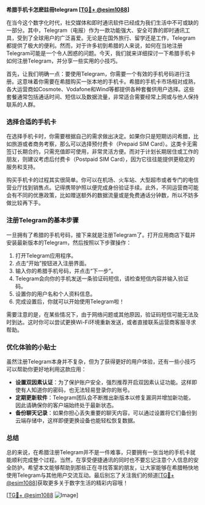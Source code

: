 **希腊手机卡怎麽註冊telegram [[TG💪+ @esim1088](https://t.me/s/esim1088)]**

在当今这个数字化时代，社交媒体和即时通讯软件已经成为我们生活中不可或缺的一部分。其中，Telegram（电报）作为一款功能强大、安全可靠的即时通讯工具，受到了全球用户的广泛喜爱。无论是在国外旅行、留学还是工作，Telegram都提供了极大的便利。然而，对于许多初到希腊的人来说，如何在当地注册Telegram可能是一个令人困惑的问题。今天，我们就来详细探讨一下希腊手机卡如何注册Telegram，并分享一些实用的小技巧。

首先，让我们明确一点：要使用Telegram，你需要一个有效的手机号码进行注册。这意味着你需要在希腊购买一张本地的手机卡。希腊的手机卡市场相对成熟，各大运营商如Cosmote、Vodafone和Wind等都提供各种套餐供用户选择。这些套餐通常包括通话时间、短信以及数据流量，非常适合需要经常上网或与他人保持联系的人群。

### **选择合适的手机卡**

在选择手机卡时，你需要根据自己的需求做出决定。如果你只是短期访问希腊，比如旅游或者商务考察，那么可以选择预付费卡（Prepaid SIM Card）。这类卡无需签订长期合约，只需充值即可使用，非常灵活方便。而对于计划长期居住或工作的朋友，则建议考虑后付费卡（Postpaid SIM Card），因为它往往能提供更稳定的服务和支持。

购买手机卡的过程其实很简单。你可以在机场、火车站、大型超市或者专门的电信营业厅找到销售点。记得携带护照以便完成身份验证手续。此外，不同运营商可能会有不同的优惠政策，比如赠送额外的数据流量或是免费通话分钟数，所以不妨多做比较再下手。

### **注册Telegram的基本步骤**

一旦拥有了希腊的手机号码，接下来就是注册Telegram了。打开应用商店下载并安装最新版本的Telegram，然后按照以下步骤操作：

1. 打开Telegram应用程序。
2. 点击“开始”按钮进入注册界面。
3. 输入你的希腊手机号码，并点击“下一步”。
4. Telegram会向你的手机发送一条验证码短信，请检查短信内容并输入验证码。
5. 设置你的用户名和个人资料信息。
6. 完成设置后，你就可以开始使用Telegram啦！

需要注意的是，在某些情况下，由于网络问题或其他原因，验证码短信可能无法及时到达。这时你可以尝试更换Wi-Fi环境重新发送，或者直接联系运营商客服寻求帮助。

### **优化体验的小贴士**

虽然注册Telegram本身并不复杂，但为了获得更好的用户体验，还有一些小技巧可以帮助你更好地利用这款应用：

- **设置双因素认证**：为了保护账户安全，强烈推荐开启双因素认证功能。这样即使有人知道你的密码，也无法轻易登录你的账号。
- **定期更新软件**：Telegram团队会不断推出新版本以修复漏洞并增加新功能，因此请确保你的客户端始终处于最新状态。
- **备份聊天记录**：如果你担心丢失重要的聊天内容，可以通过设置将它们备份到云端存储中，这样即便更换设备也能轻松恢复数据。

### **总结**

总的来说，在希腊注册Telegram并不是一件难事，只要拥有一张当地的手机卡就能顺利完成整个过程。当然，在享受便捷通讯的同时也不要忘记注意个人信息的安全防护。希望本文能够帮助到那些正在寻找答案的朋友，让大家能够在希腊畅快地使用Telegram与其他用户交流互动。最后别忘了关注我们的频道[[TG💪+ @esim1088](https://t.me/s/esim1088)]获取更多关于数字生活的精彩内容哦！

[[TG💪+ @esim1088](https://t.me/s/esim1088) ![Image](https://i.postimg.cc/4NQfJmqS/Snipaste-2025-05-13-00-14-12.png)]